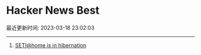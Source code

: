 # Hacker News Best

最近更新时间: 2023-03-18 23:02:03

--- 
1. [SETI@home is in hibernation](https://setiathome.berkeley.edu/) 
